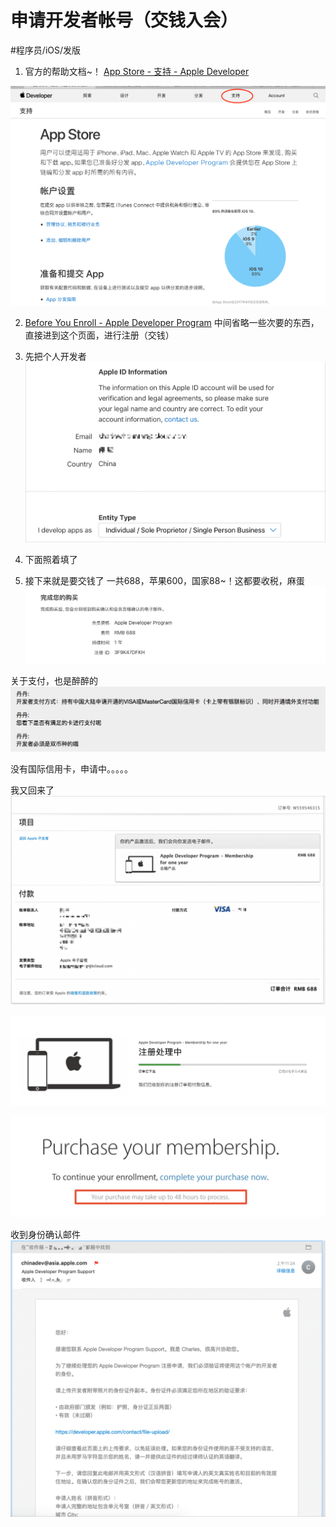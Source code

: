 # 申请开发者帐号（交钱入会）
#程序员/iOS/发版

1. 官方的帮助文档~！
[App Store - 支持 - Apple Developer](https://developer.apple.com/support/app-store/cn/)

![](%E7%94%B3%E8%AF%B7%E5%BC%80%E5%8F%91%E8%80%85%E5%B8%90%E5%8F%B7%EF%BC%88%E4%BA%A4%E9%92%B1%E5%85%A5%E4%BC%9A%EF%BC%89/875A0F24-D1D1-4DD3-BED1-56E28FB40628.png)

2. [Before You Enroll - Apple Developer Program](https://developer.apple.com/programs/enroll/)
中间省略一些次要的东西，直接进到这个页面，进行注册（交钱）

3. 先把个人开发者
![](%E7%94%B3%E8%AF%B7%E5%BC%80%E5%8F%91%E8%80%85%E5%B8%90%E5%8F%B7%EF%BC%88%E4%BA%A4%E9%92%B1%E5%85%A5%E4%BC%9A%EF%BC%89/2780965D-4DF2-488B-A65F-D03A1E5AEC0E.png)


4. 下面照着填了
5. 接下来就是要交钱了
一共688，苹果600，国家88~！这都要收税，麻蛋
![](%E7%94%B3%E8%AF%B7%E5%BC%80%E5%8F%91%E8%80%85%E5%B8%90%E5%8F%B7%EF%BC%88%E4%BA%A4%E9%92%B1%E5%85%A5%E4%BC%9A%EF%BC%89/C61F4CBB-8E34-4993-85B7-53C3ACD5E84F.png)


关于支付，也是醉醉的
![](%E7%94%B3%E8%AF%B7%E5%BC%80%E5%8F%91%E8%80%85%E5%B8%90%E5%8F%B7%EF%BC%88%E4%BA%A4%E9%92%B1%E5%85%A5%E4%BC%9A%EF%BC%89/43E15BEE-DA48-4255-AFA1-FBC84824E435.png)

没有国际信用卡，申请中。。。。。

我又回来了
![](%E7%94%B3%E8%AF%B7%E5%BC%80%E5%8F%91%E8%80%85%E5%B8%90%E5%8F%B7%EF%BC%88%E4%BA%A4%E9%92%B1%E5%85%A5%E4%BC%9A%EF%BC%89/776267CA-8652-4AED-99A3-CAA419D33DD2.png)



![](%E7%94%B3%E8%AF%B7%E5%BC%80%E5%8F%91%E8%80%85%E5%B8%90%E5%8F%B7%EF%BC%88%E4%BA%A4%E9%92%B1%E5%85%A5%E4%BC%9A%EF%BC%89/D1AC55B0-CCAD-4B2D-8B60-EB9CE4E93B68.png)

![](%E7%94%B3%E8%AF%B7%E5%BC%80%E5%8F%91%E8%80%85%E5%B8%90%E5%8F%B7%EF%BC%88%E4%BA%A4%E9%92%B1%E5%85%A5%E4%BC%9A%EF%BC%89/40F6FBAE-6BDE-4958-BC6E-2320ADAEEB0A.png)

收到身份确认邮件
![](%E7%94%B3%E8%AF%B7%E5%BC%80%E5%8F%91%E8%80%85%E5%B8%90%E5%8F%B7%EF%BC%88%E4%BA%A4%E9%92%B1%E5%85%A5%E4%BC%9A%EF%BC%89/14D40E86-4B57-4265-895F-193C4E5761D5.png)


